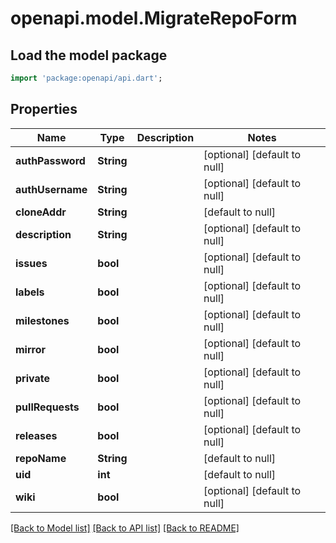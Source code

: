 # openapi.model.MigrateRepoForm

## Load the model package
```dart
import 'package:openapi/api.dart';
```

## Properties
Name | Type | Description | Notes
------------ | ------------- | ------------- | -------------
**authPassword** | **String** |  | [optional] [default to null]
**authUsername** | **String** |  | [optional] [default to null]
**cloneAddr** | **String** |  | [default to null]
**description** | **String** |  | [optional] [default to null]
**issues** | **bool** |  | [optional] [default to null]
**labels** | **bool** |  | [optional] [default to null]
**milestones** | **bool** |  | [optional] [default to null]
**mirror** | **bool** |  | [optional] [default to null]
**private** | **bool** |  | [optional] [default to null]
**pullRequests** | **bool** |  | [optional] [default to null]
**releases** | **bool** |  | [optional] [default to null]
**repoName** | **String** |  | [default to null]
**uid** | **int** |  | [default to null]
**wiki** | **bool** |  | [optional] [default to null]

[[Back to Model list]](../README.md#documentation-for-models) [[Back to API list]](../README.md#documentation-for-api-endpoints) [[Back to README]](../README.md)


